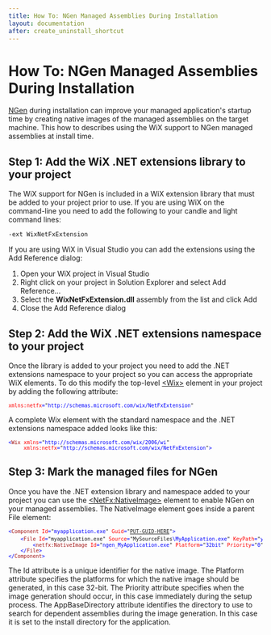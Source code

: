 ```yaml
---
title: How To: NGen Managed Assemblies During Installation
layout: documentation
after: create_uninstall_shortcut
---
```

# How To: NGen Managed Assemblies During Installation
<a target="_blank" href="http://msdn.microsoft.com/en-us/magazine/cc163808.aspx">NGen</a> during installation can improve your managed application&apos;s startup time by creating native images of the managed assemblies on the target machine. This how to describes using the WiX support to NGen managed assemblies at install time.

## Step 1: Add the WiX .NET extensions library to your project
The WiX support for NGen is included in a WiX extension library that must be added to your project prior to use. If you are using WiX on the command-line you need to add the following to your candle and light command lines:

    -ext WixNetFxExtension

If you are using WiX in Visual Studio you can add the extensions using the Add Reference dialog:

1. Open your WiX project in Visual Studio
1. Right click on your project in Solution Explorer and select Add Reference...
1. Select the <strong>WixNetFxExtension.dll</strong> assembly from the list and click Add
1. Close the Add Reference dialog

## Step 2: Add the WiX .NET extensions namespace to your project
Once the library is added to your project you need to add the .NET extensions namespace to your project so you can access the appropriate WiX elements. To do this modify the top-level [&lt;Wix&gt;](../../xsd/wix/wix.html) element in your project by adding the following attribute:

<pre>
<font size="2" color="#FF0000">xmlns:<font size="2" color="#FF0000">netfx</font></font><font size="2" color="#0000FF">=</font><font size="2">"</font><font size="2" color="#0000FF">http://schemas.microsoft.com/wix/NetFxExtension</font><font size="2">"</font>
</pre>

A complete Wix element with the standard namespace and the .NET extensions namespace added looks like this:

<pre>
<font size="2" color="#0000FF">&lt;</font><font size="2" color="#A31515">Wix</font><font size="2" color="#0000FF"> </font><font size="2" color="#FF0000">xmlns</font><font size="2" color="#0000FF">=</font><font size="2">"</font><font size="2" color="#0000FF">http://schemas.microsoft.com/wix/2006/wi</font><font size="2">"</font>
<font size="2" color="#FF0000">     xmlns:netfx</font><font size="2" color="#0000FF">=</font><font size="2">"</font><font size="2" color="#0000FF">http://schemas.microsoft.com/wix/NetFxExtension</font><font size="2">"</font><font size="2" color="#0000FF">&gt;</font>
</pre>

## Step 3: Mark the managed files for NGen
Once you have the .NET extension library and namespace added to your project you can use the [&lt;NetFx:NativeImage&gt;](../../xsd/netfx/nativeimage.html) element to enable NGen on your managed assemblies. The NativeImage element goes inside a parent File element:

<pre>
<font size="2" color="#0000FF">&lt;</font><font size="2" color="#A31515">Component</font><font size="2" color="#0000FF"> </font><font size="2" color="#FF0000">Id</font><font size="2" color="#0000FF">=</font><font size="2">"</font><font size="2" color="#0000FF">myapplication.exe</font><font size="2">"</font><font size="2" color="#0000FF"> </font><font size="2" color="#FF0000">Guid</font><font size="2" color="#0000FF">=</font><font size="2">"<a href="../../howtos/general/generate_guids.html">PUT-GUID-HERE</a>"</font><font size="2" color="#0000FF">&gt;
    &lt;</font><font size="2" color="#A31515">File</font><font size="2" color="#0000FF"> </font><font size="2" color="#FF0000">Id</font><font size="2" color="#0000FF">=</font><font size="2">"myapplication.exe"</font><font size="2" color="#0000FF"> </font><font size="2" color="#FF0000">Source</font><font size="2" color="#0000FF">=</font><font size="2">"MySourceFiles</font><font size="2" color="#0000FF">\MyApplication.exe</font><font size="2">"</font><font size="2" color="#0000FF"> </font><font size="2" color="#FF0000">KeyPath</font><font size="2" color="#0000FF">=</font><font size="2">"</font><font size="2" color="#0000FF">yes</font><font size="2">"</font><font size="2" color="#0000FF"> </font><font size="2" color="#FF0000">Checksum</font><font size="2" color="#0000FF">=</font><font size="2">"</font><font size="2" color="#0000FF">yes</font><font size="2">"</font>&gt;<font size="2" color="#0000FF">
        &lt;</font><font size="2" color="#A31515">netfx:NativeImage</font><font size="2" color="#0000FF"> </font><font size="2" color="#FF0000">Id</font><font size="2" color="#0000FF">=</font><font size="2">"</font><font size="2" color="#0000FF">ngen_MyApplication.exe</font><font size="2">"</font><font size="2" color="#0000FF"> </font><font size="2" color="#FF0000">Platform</font><font size="2" color="#0000FF">=</font><font size="2">"</font><font size="2" color="#0000FF">32bit</font><font size="2">"</font><font size="2" color="#0000FF"> </font><font size="2" color="#FF0000">Priority</font><font size="2" color="#0000FF">=</font><font size="2">"</font><font size="2" color="#0000FF">0</font><font size="2">"</font><font size="2" color="#0000FF"> </font><font size="2" color="#FF0000">AppBaseDirectory</font><font size="2" color="#0000FF">=</font><font size="2">"APPLICATIONROOTDIRECTORY"</font><font size="2" color="#0000FF">/&gt;
    &lt;/<font size="2" color="#A31515">File</font>&gt;
&lt;/<font size="2" color="#A31515">Component</font>&gt;</font>
</pre>

The Id attribute is a unique identifier for the native image. The Platform attribute specifies the platforms for which the native image should be generated, in this case 32-bit. The Priority attribute specifies when the image generation should occur, in this case immediately during the setup process. The AppBaseDirectory attribute identifies the directory to use to search for dependent assemblies during the image generation. In this case it is set to the install directory for the application.
